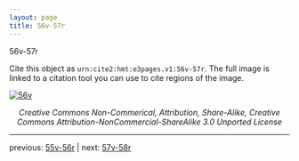 ```yaml
---
layout: page
title: 56v-57r
---
```


56v-57r

Cite this object as `urn:cite2:hmt:e3pages.v1:56v-57r`.  The full image is linked to a citation tool you can use to cite regions of the image.

[![56v](http://www.homermultitext.org/iipsrv?IIIF=/project/homer/pyramidal/deepzoom/hmt/e3bifolio/v1/E3_56v_57r.tif/full/800,/0/default.jpg)](http://www.homermultitext.org/ict2/?urn=urn:cite2:hmt:e3bifolio.v1:E3_56v_57r) 

<p style="text-align: center; font-style: italic;">Creative Commons Non-Commerical, Attribution, Share-Alike, Creative Commons Attribution-NonCommercial-ShareAlike 3.0 Unported License</p>

---

previous: [55v-56r](../55v-56r/) | next: [57v-58r](../57v-58r/)
